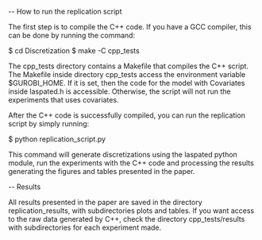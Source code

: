 -- How to run the replication script

The first step is to compile the C++ code. If you have a GCC compiler, this can be done by running the command:

$ cd Discretization
$ make -C cpp_tests

The cpp_tests directory contains a Makefile that compiles the C++ script.  The Makefile inside directory cpp_tests access the environment variable $GUROBI_HOME. If it is set, then the code for the model with Covariates inside laspated.h is accessible. Otherwise, the script will not run the experiments that uses covariates.

After the C++ code is successfully compiled, you can run the replication script by simply running:

$ python replication_script.py

This command will generate discretizations using the laspated python module, run the experiments with the C++ code and processing the results generating the figures and tables presented in the paper.


-- Results

All results presented in the paper are saved in the directory replication_results, with subdirectories plots and tables. If you want access to the raw data generated by C++, check the directory cpp_tests/results with subdirectories for each experiment made.



